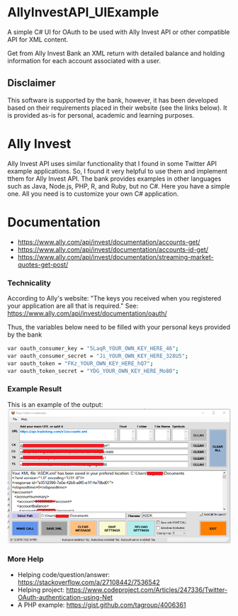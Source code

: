 # AllyInvestAPI_UIExample
A simple C# UI for OAuth to be used with Ally Invest API or other compatible API for XML content.

Get from Ally Invest Bank an XML return with detailed balance and holding information for each account associated with a user.

## Disclaimer
This software is supported by the bank, however, it has been developed based on their requirements placed in their website (see the links below). It is provided as-is for personal, academic and learning purposes.

# Ally Invest
Ally Invest API uses similar functionality that I found in some Twitter API example applications. So, I found it very helpful to use them and implement tthem for Ally Invest API. The bank provides examples in other languages such as Java, Node.js, PHP, R, and Ruby, but no C#. Here you have a simple one. All you need is to customize your own C# application.

# Documentation
  - https://www.ally.com/api/invest/documentation/accounts-get/
  - https://www.ally.com/api/invest/documentation/accounts-id-get/
  - https://www.ally.com/api/invest/documentation/streaming-market-quotes-get-post/

### Technicality

According to Ally's website: "The keys you received when you registered your application are all that is required." See: https://www.ally.com/api/invest/documentation/oauth/

Thus, the variables below need to be filled with your personal keys provided by the bank
```sh
var oauth_consumer_key = "5LaqR_YOUR_OWN_KEY_HERE_46";
var oauth_consumer_secret = "Ji_YOUR_OWN_KEY_HERE_328U5";
var oauth_token = "FKz_YOUR_OWN_KEY_HERE_hQ7";
var oauth_token_secret = "YDG_YOUR_OWN_KEY_HERE_Mo80";
 ```
### Example Result
This is an example of the output:
![alt text](https://raw.githubusercontent.com/angelm83a/AllyInvestAPI_UIExample/master/PapaYorkieUI.png)

### More Help

 * Helping code/question/answer: https://stackoverflow.com/a/27108442/7536542
 * Helping project: https://www.codeproject.com/Articles/247336/Twitter-OAuth-authentication-using-Net
 * A PHP example: https://gist.github.com/tagroup/4006361
